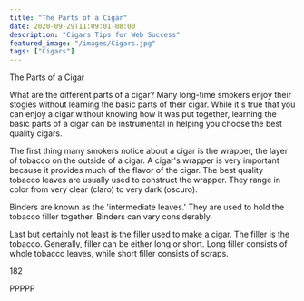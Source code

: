 ```yaml
---
title: "The Parts of a Cigar"
date: 2020-09-29T11:09:01-08:00
description: "Cigars Tips for Web Success"
featured_image: "/images/Cigars.jpg"
tags: ["Cigars"]
---
```


The Parts of a Cigar

What are the different parts of a cigar?  Many long-time smokers enjoy their stogies without learning the basic parts of their cigar.  While it's true that you can enjoy a cigar without knowing how it was put together, learning the basic parts of a cigar can be instrumental in helping you choose the best quality cigars.

The first thing many smokers notice about a cigar is the wrapper, the layer of tobacco on the outside of a cigar.  A cigar's wrapper is very important because it provides much of the flavor of the cigar.  The best quality tobacco leaves are usually used to construct the wrapper.  They range in color from very clear (claro) to very dark (oscuro).  

Binders are known as the 'intermediate leaves.'  They are used to hold the tobacco filler together.  Binders can vary considerably.  

Last but certainly not least is the filler used to make a cigar.  The filler is the tobacco.  Generally, filler can be either long or short.  Long filler consists of whole tobacco leaves, while short filler consists of scraps.  

182

PPPPP


